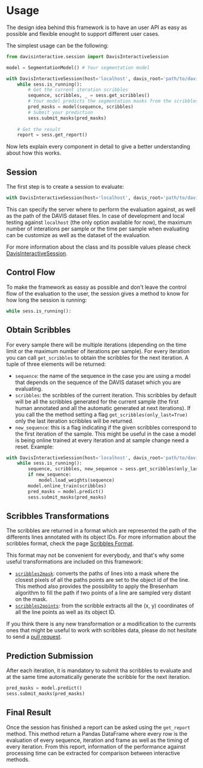 # Usage

The design idea behind this framework is to have an user API as easy as possible and flexible enought to support different user cases.

The simplest usage can be the following:

```python
from davisinteractive.session import DavisInteractiveSession

model = SegmentationModel() # Your segmentation model

with DavisInteractiveSession(host='localhost', davis_root='path/to/davis') as sess:
    while sess.is_running():
        # Get the current iteration scribbles
        sequence, scribbles, _ = sess.get_scribbles()
        # Your model predicts the segmentation masks from the scribbles
        pred_masks = model(sequence, scribbles)
        # Submit your prediction
        sess.submit_masks(pred_masks)
        
	# Get the result
    report = sess.get_report() 
```

Now lets explain every component in detail to give a better understanding about how this works. 

## Session

The first step is to create a session to evaluate:

```python
with DavisInteractiveSession(host='localhost', davis_root='path/to/davis') as sess:
```

This can specify the server where to perform the evaluation against, as well as the path of the DAVIS dataset files. In case of development and local testing against `localhost` (the only option available for now), the maximum number of interations per sample or the time per sample when evaluating can be customize as well as the dataset of the evaluation. 

For more information about the class and its possible values please check [DavisInteractiveSession](/docs/session).

## Control Flow

To make the framework as eassy as possible and don't leave the control flow of the evaluation to the user, the session gives a method to know for how long the session is running:

```python
while sess.is_running():
```

## Obtain Scribbles

For every sample there will be multiple iterations (depending on the time limit or the maximum number of iterations per sample). For every iteration you can call `get_scribbles` to obtain the scribbles for the next iteration. A tuple of three elements will be returned:

* `sequence`: the name of the sequence in the case you are using a model that depends on the sequence of the DAVIS dataset which you are evaluating.
* `scribbles`: the scribbles of the current iteration. This scribbles by default will be all the scribbles generated for the current sample (the first human annotated and all the automatic generated at next iterations). If you call the the method setting a flag `get_scribbles(only_last=True)` only the last iteration scribbles will be returned.
* `new_sequence`: this is a flag indicating if the given scribbles correspond to the first iteration of the sample. This might be useful in the case a model is being online trained at every iteration and at sample change need a reset. Example:

```python
with DavisInteractiveSession(host='localhost', davis_root='path/to/davis') as sess:
    while sess.is_running():
        sequence, scribbles, new_sequence = sess.get_scribbles(only_last)
        if new_sequence:
            model.load_weights(sequence)
        model.online_train(scribbles)
        pred_masks = model.predict()
        sess.submit_masks(pred_masks)
```

## Scribbles Transformations

The scribbles are returned in a format which are represented the path of the differents lines annotated with its object IDs. For more information about the scribbles format, check the page [Scribbles Format](scribbles).

This format may not be convenient for everybody, and that's why some useful transformations are included on this framework:

* [`scribbles2mask`](/docs/utils.scribbles): converts the paths of lines into a mask where the closest pixels of all the paths points are set to the object id of the line. This method also provides the possibility to apply the Bresenham algorithm to fill the path if two points of a line are sampled very distant on the mask.
* [`scribbles2points`](/docs/utils.scribbles): from the scribble extracts all the (x, y) coordinates of all the line points as well as its object ID.

If you think there is any new transformation or a modification to the currents ones that might be useful to work with scribbles data, please do not hesitate to send a [pull request](https://github.com/albertomontesg/davis-interactive/pulls).

## Prediction Submission

After each iteration, it is mandatory to submit tha scribbles to evaluate and at the same time automatically generate the scribble for the next iteration.

```python
pred_masks = model.predict()
sess.submit_masks(pred_masks)
```

## Final Result

Once the session has finished a report can be asked using the `get_report` method. This method return a Pandas DataFrame where every row is the evaluation of every sequence, iteration and frame as well as the timing of every iteration. From this report, information of the performance against processing time can be extracted for comparison between interactive methods.